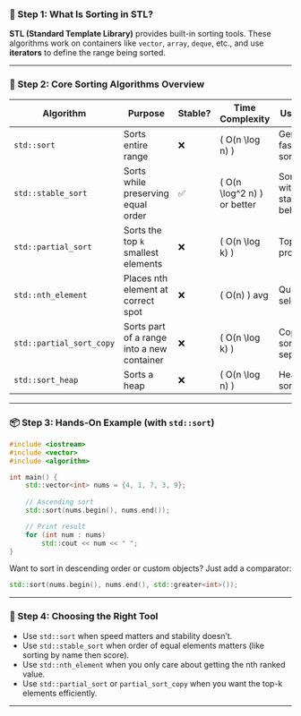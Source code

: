 
### 🚀 Step 1: What Is Sorting in STL?

**STL (Standard Template Library)** provides built-in sorting tools. These algorithms work on containers like `vector`, `array`, `deque`, etc., and use **iterators** to define the range being sorted.

---

### 🧩 Step 2: Core Sorting Algorithms Overview

| Algorithm             | Purpose                                | Stable? | Time Complexity  | Use Case                      |
|----------------------|----------------------------------------|---------|------------------|-------------------------------|
| `std::sort`          | Sorts entire range                     | ❌      | \( O(n \log n) \) | General fast sorting         |
| `std::stable_sort`   | Sorts while preserving equal order     | ✅      | \( O(n \log^2 n) \) or better | Sorting with stable behavior |
| `std::partial_sort`  | Sorts the top `k` smallest elements    | ❌      | \( O(n \log k) \) | Top-k problems                |
| `std::nth_element`   | Places nth element at correct spot     | ❌      | \( O(n) \) avg    | Quick selection               |
| `std::partial_sort_copy` | Sorts part of a range into a new container | ❌ | \( O(n \log k) \) | Copy & sort top-k separately |
| `std::sort_heap`     | Sorts a heap                           | ❌      | \( O(n \log n) \) | Heap to sorted list          |

---

### 📦 Step 3: Hands-On Example (with `std::sort`)

```cpp
#include <iostream>
#include <vector>
#include <algorithm>

int main() {
    std::vector<int> nums = {4, 1, 7, 3, 9};
    
    // Ascending sort
    std::sort(nums.begin(), nums.end());

    // Print result
    for (int num : nums)
        std::cout << num << " ";
}
```

Want to sort in descending order or custom objects? Just add a comparator:
```cpp
std::sort(nums.begin(), nums.end(), std::greater<int>());
```

---

### 🧠 Step 4: Choosing the Right Tool

- Use `std::sort` when speed matters and stability doesn’t.
- Use `std::stable_sort` when order of equal elements matters (like sorting by name then score).
- Use `std::nth_element` when you only care about getting the nth ranked value.
- Use `std::partial_sort` or `partial_sort_copy` when you want the top-k elements efficiently.

---